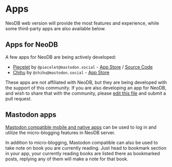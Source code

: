 # Apps

NeoDB web version will provide the most features and experience, while some third-party apps are also available below.

## Apps for NeoDB

A few apps for NeoDB are being actively developed:

 - [Piecelet](https://piecelet.app) by `@piecelet@mastodon.social` - [App Store](https://apps.apple.com/app/piecelet-for-neodb/id6739444863) / [Source Code](https://github.com/lcandy2/neodb-app)
 - [Chihu](https://chihu.app) by `@chihu@mastodon.social` - [App Store](https://apps.apple.com/app/chihu/id6737745206)

These apps are not affiliated with NeoDB, but they are being developed with the support of this community. If you are also developing an app for NeoDB, and wish to share that with the community, please [edit this file](https://github.com/neodb-social/neodb-doc/edit/main/docs/apps.md) and submit a pull request.


## Mastodon apps

[Mastodon compatible mobile and native apps](https://joinmastodon.org/apps) can be used to log in and utilize the micro-blogging features in NeoDB server.

In addition to micro-blogging, Mastodon compatible can also be used to take note on book you are currently reading. Just head to bookmark section in your app, your currently reading books are listed there as bookmarked posts, replying any of them will make a note for that book.

